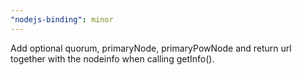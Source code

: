 ```yaml
---
"nodejs-binding": minor
---
```


Add optional quorum, primaryNode, primaryPowNode and return url together with the nodeinfo when calling getInfo().
